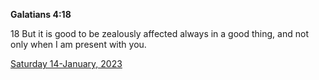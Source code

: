 **Galatians 4:18**

18 But it is good to be zealously affected always in a good thing, and not only when I am present with you.

[Saturday 14-January, 2023](https://t.me/s/daily_scripture)
